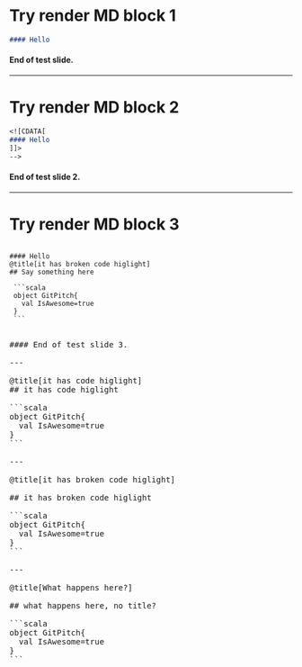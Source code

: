 # Try render MD block 1

```markdown
#### Hello
```

#### End of test slide.

---

# Try render MD block 2

```markdown
<![CDATA[
#### Hello
]]>
-->
```

#### End of test slide 2.

---

# Try render MD block 3

<pre><code>
#### Hello
@title[it has broken code higlight]
## Say something here

 ```scala
 object GitPitch{
   val IsAwesome=true
 }
 ```
</code><pre>

#### End of test slide 3.

---

@title[it has code higlight]
## it has code higlight

```scala
object GitPitch{
  val IsAwesome=true
}
```

---

@title[it has broken code higlight]

## it has broken code higlight

```scala
object GitPitch{
  val IsAwesome=true
}
```

---

@title[What happens here?]

## what happens here, no title?

```scala
object GitPitch{
  val IsAwesome=true
}
```

